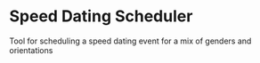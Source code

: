 # Speed Dating Scheduler
 Tool for scheduling a speed dating event for a mix of genders and orientations
